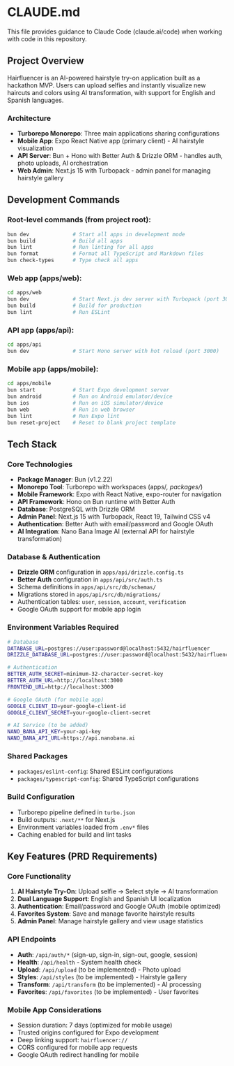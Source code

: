 # CLAUDE.md

This file provides guidance to Claude Code (claude.ai/code) when working with code in this repository.

## Project Overview

Hairfluencer is an AI-powered hairstyle try-on application built as a hackathon MVP. Users can upload selfies and instantly visualize new haircuts and colors using AI transformation, with support for English and Spanish languages.

### Architecture
- **Turborepo Monorepo**: Three main applications sharing configurations
- **Mobile App**: Expo React Native app (primary client) - AI hairstyle visualization
- **API Server**: Bun + Hono with Better Auth & Drizzle ORM - handles auth, photo uploads, AI orchestration
- **Web Admin**: Next.js 15 with Turbopack - admin panel for managing hairstyle gallery

## Development Commands

### Root-level commands (from project root):
```bash
bun dev              # Start all apps in development mode
bun build            # Build all apps
bun lint             # Run linting for all apps
bun format           # Format all TypeScript and Markdown files
bun check-types      # Type check all apps
```

### Web app (apps/web):
```bash
cd apps/web
bun dev              # Start Next.js dev server with Turbopack (port 3000)
bun build            # Build for production
bun lint             # Run ESLint
```

### API app (apps/api):
```bash
cd apps/api
bun dev              # Start Hono server with hot reload (port 3000)
```

### Mobile app (apps/mobile):
```bash
cd apps/mobile
bun start            # Start Expo development server
bun android          # Run on Android emulator/device
bun ios              # Run on iOS simulator/device
bun web              # Run in web browser
bun lint             # Run Expo lint
bun reset-project    # Reset to blank project template
```

## Tech Stack

### Core Technologies
- **Package Manager**: Bun (v1.2.22)
- **Monorepo Tool**: Turborepo with workspaces (apps/*, packages/*)
- **Mobile Framework**: Expo with React Native, expo-router for navigation
- **API Framework**: Hono on Bun runtime with Better Auth
- **Database**: PostgreSQL with Drizzle ORM
- **Admin Panel**: Next.js 15 with Turbopack, React 19, Tailwind CSS v4
- **Authentication**: Better Auth with email/password and Google OAuth
- **AI Integration**: Nano Bana Image AI (external API for hairstyle transformation)

### Database & Authentication
- **Drizzle ORM** configuration in `apps/api/drizzle.config.ts`
- **Better Auth** configuration in `apps/api/src/auth.ts`
- Schema definitions in `apps/api/src/db/schemas/`
- Migrations stored in `apps/api/src/db/migrations/`
- Authentication tables: `user`, `session`, `account`, `verification`
- Google OAuth support for mobile app login

### Environment Variables Required
```bash
# Database
DATABASE_URL=postgres://user:password@localhost:5432/hairfluencer
DRIZZLE_DATABASE_URL=postgres://user:password@localhost:5432/hairfluencer

# Authentication
BETTER_AUTH_SECRET=minimum-32-character-secret-key
BETTER_AUTH_URL=http://localhost:3000
FRONTEND_URL=http://localhost:3000

# Google OAuth (for mobile app)
GOOGLE_CLIENT_ID=your-google-client-id
GOOGLE_CLIENT_SECRET=your-google-client-secret

# AI Service (to be added)
NANO_BANA_API_KEY=your-api-key
NANO_BANA_API_URL=https://api.nanobana.ai
```

### Shared Packages
- `packages/eslint-config`: Shared ESLint configurations
- `packages/typescript-config`: Shared TypeScript configurations

### Build Configuration
- Turborepo pipeline defined in `turbo.json`
- Build outputs: `.next/**` for Next.js
- Environment variables loaded from `.env*` files
- Caching enabled for build and lint tasks

## Key Features (PRD Requirements)

### Core Functionality
1. **AI Hairstyle Try-On**: Upload selfie → Select style → AI transformation
2. **Dual Language Support**: English and Spanish UI localization
3. **Authentication**: Email/password and Google OAuth (mobile optimized)
4. **Favorites System**: Save and manage favorite hairstyle results
5. **Admin Panel**: Manage hairstyle gallery and view usage statistics

### API Endpoints
- **Auth**: `/api/auth/*` (sign-up, sign-in, sign-out, google, session)
- **Health**: `/api/health` - System health check
- **Upload**: `/api/upload` (to be implemented) - Photo upload
- **Styles**: `/api/styles` (to be implemented) - Hairstyle gallery
- **Transform**: `/api/transform` (to be implemented) - AI processing
- **Favorites**: `/api/favorites` (to be implemented) - User favorites

### Mobile App Considerations
- Session duration: 7 days (optimized for mobile usage)
- Trusted origins configured for Expo development
- Deep linking support: `hairfluencer://`
- CORS configured for mobile app requests
- Google OAuth redirect handling for mobile